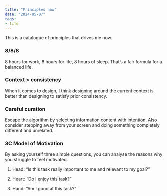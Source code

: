 ```yaml
---
title: "Principles now"
date: "2024-05-07"
tags:
- life
---
```


This is a catalogue of principles that drives me now. 



### 8/8/8

8 hours for work, 8 hours for life, 8 hours of sleep. That’s a fair formula for a balanced life. 



### Context > consistency

When it comes to design, I think designing around the current context is better than designing to satisfy prior consistency. 



### Careful curation

Escape the algorithm by selecting information content with intention. Also consider stepping away from your screen and doing something completely different and unrelated. 



### 3C Model of Motivation

By asking yourself three simple questions, you can analyse the reasons why you struggle to feel motivated.

1. Head: “Is this task really important to me and relevant to my goal?”

1. Heart: “Do I enjoy this task?”

1. Hand: “Am I good at this task?”
